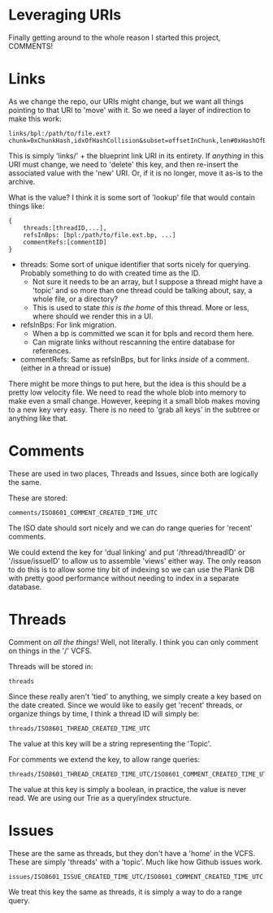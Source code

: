 # Leveraging URIs
Finally getting around to the whole reason I started this project, COMMENTS!

# Links
As we change the repo, our URIs might change, but we want all things pointing to that URI to 'move' with it. So we need a layer of indirection to make this work:

```
links/bpl:/path/to/file.ext?chunk=0xChunkHash,idxOfHashCollision&subset=offsetInChunk,len#0xHashOfBluePrintFile
```
This is simply 'links/' + the blueprint link URI in its entirety. If *anything* in this URI must change, we need to 'delete' this key, and then re-insert the associated value with the 'new' URI. Or, if it is no longer, move it as-is to the archive.

What is the value? I think it is some sort of 'lookup' file that would contain things like:
```
{
    threads:[threadID,...],
    refsInBps: [bpl:/path/to/file.ext.bp, ...]
    commentRefs:[commentID]
}
```
- threads: Some sort of unique identifier that sorts nicely for querying. Probably something to do with created time as the ID.
    - Not sure it needs to be an array, but I suppose a thread might have a 'topic' and so more than one thread could be talking about, say, a whole file, or a directory?
    - This is used to state *this is the home* of this thread. More or less, where should we render this in a UI.
- refsInBps: For link migration.
    - When a bp is committed we scan it for bpls and record them here. 
    - Can migrate links without rescanning the entire database for references.
- commentRefs: Same as refsInBps, but for links *inside* of a comment. (either in a thread or issue)

There might be more things to put here, but the idea is this should be a pretty low velocity file. We need to read the whole blob into memory to make even a small change. However, keeping it a small blob makes moving to a new key very easy. There is no need to 'grab all keys' in the subtree or anything like that.

# Comments
These are used in two places, Threads and Issues, since both are logically the same.

These are stored:
```
comments/ISO8601_COMMENT_CREATED_TIME_UTC
```
The ISO date should sort nicely and we can do range queries for 'recent' comments.

We could extend the key for 'dual linking' and put '/thread/threadID' or '/issue/issueID' to allow us to assemble 'views' either way. The only reason to do this is to allow some tiny bit of indexing so we can use the Plank DB with pretty good performance without needing to index in a separate database.

# Threads
Comment on *all the things!* Well, not literally. I think you can only comment on things in the '/' VCFS.

Threads will be stored in:
```
threads
```
Since these really aren't 'tied' to anything, we simply create a key based on the date created. Since we would like to easily get 'recent' threads, or organize things by time, I think a thread ID will simply be:
```
threads/ISO8601_THREAD_CREATED_TIME_UTC
```
The value at this key will be a string representing the 'Topic'.

For comments we extend the key, to allow range queries:

```
threads/ISO8601_THREAD_CREATED_TIME_UTC/ISO8601_COMMENT_CREATED_TIME_UTC
```
The value at this key is simply a boolean, in practice, the value is never read. We are using our Trie as a query/index structure.

# Issues
These are the same as threads, but they don't have a 'home' in the VCFS. These are simply 'threads' with a 'topic'. Much like how Github issues work.

```
issues/ISO8601_ISSUE_CREATED_TIME_UTC/ISO8601_COMMENT_CREATED_TIME_UTC
```
We treat this key the same as threads, it is simply a way to do a range query.

